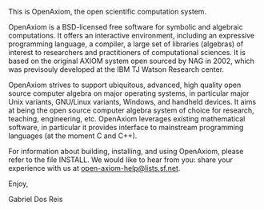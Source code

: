 This is OpenAxiom, the open scientific computation system.

OpenAxiom is a BSD-licensed free software for symbolic and algebraic
computations. It offers an interactive environment, including  an
expressive programming language, a compiler, a large set of libraries
(algebras) of interest to researchers and practitioners of computational
sciences.  It is based on the original AXIOM system open sourced by
NAG in 2002, which was previsouly developed at the IBM TJ Watson
Research center.  

OpenAxiom strives to support ubiquitous, advanced, high quality
open source computer algebra on major operating systems, in particular
major Unix  variants, GNU/Linux variants, Windows, and handheld
devices.  It aims at being the open source computer algebra system of
choice for research, teaching, engineering, etc.  OpenAxiom leverages
existing mathematical software, in particular it provides interface to
mainstream programming languages (at the moment C and C++). 


For information about building, installing, and using OpenAxiom, please refer
to the file INSTALL.  We would like to hear from you: share your
experience with us at open-axiom-help@lists.sf.net.

Enjoy,

Gabriel Dos Reis
